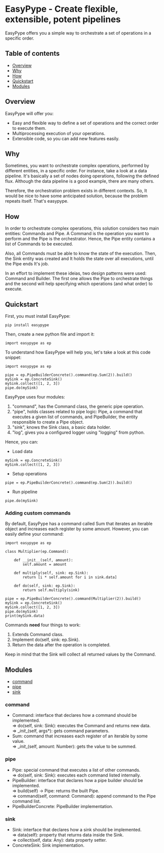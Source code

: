 # EasyPype - Create flexible, extensible, potent pipelines
EasyPype offers you a simple way to orchestrate a set of operations in a specific order.


## Table of contents
* [Overview](#overview)
* [Why](#why)
* [How](#how)
* [Quickstart](#quickstart)
* [Modules](#modules)


## Overview
EasyPype will offer you:

  - Easy and flexible way to define a set of operations and the correct order to execute them.
  - Multiprocessing execution of your operations.
  - Extensible code, so you can add new features easily.

## Why
Sometimes, you want to orchestrate complex operations, performed by different entities, in a specific order. For instance, take a look at a data pipeline. It's basically a set of nodes doing operations, following the defined flux. Although the data pipeline is a good example, there are many others.

Therefore, the orchestration problem exists in different contexts. So, It would be nice to have some anticipated solution, because the problem repeats itself. That's easypype.

## How
In order to orchestrate complex operations, this solution considers two main entities: Commands and Pipe. A Command is the operation you want to perform and the Pipe is the orchestrator. Hence, the Pipe entity contains a list of Commands to be executed.

Also, all Commands must be able to know the state of the execution. Then, the Sink entity was created and It holds the state over all executions, until the Pipe ends It's job.

In an effort to implement these ideias, two design patterns were used: Command and Builder. The first one allows the Pipe to orchestrate things and the second will help specifying which operations (and what order) to execute.

## Quickstart
First, you must install EasyPype:
```
pip install easypype
```

Then, create a new python file and import it:
```
import easypype as ep
```

To understand how EasyPype will help you, let's take a look at this code snippet:
```
import easypype as ep

pipe = ep.PipeBuilderConcrete().command(ep.Sum(2)).build()
mySink = ep.ConcreteSink()
mySink.collect([1, 2, 3])
pipe.do(mySink)
```

EasyPype uses four modules:
1. "command", has the Command class, the generic pipe operation.
2. "pipe", holds classes related to pipe logic: Pipe, a command that executes a given list of commands, and PipeBuilder, the entity responsible to create a Pipe object. 
3. "sink", knows the Sink class, a basic data holder.
4. "log", gives you a configured logger using "logging" from python.
    
Hence, you can:
- Load data
```
mySink = ep.ConcreteSink()
mySink.collect([1, 2, 3])
```
- Setup operations
```
pipe = ep.PipeBuilderConcrete().command(ep.Sum(2)).build()
```
- Run pipeline
```
pipe.do(mySink)
```

### Adding custom commands
By default, EasyPype has a command called Sum that iterates an iterable object and increases each register by some amount. However, you can easily define your command:
```
import easypype as ep

class Multiplier(ep.Command):

    def __init__(self, amount):
        self.amount = amount

    def multiply(self, sink: ep.Sink):
        return [i * self.amount for i in sink.data]

    def do(self, sink: ep.Sink):
        return self.multiply(sink)
        
pipe = ep.PipeBuilderConcrete().command(Multiplier(2)).build()
mySink = ep.ConcreteSink()
mySink.collect([1, 2, 3])
pipe.do(mySink)
print(mySink.data)
```

Commands **need** four things to work:
1. Extends Command class.
2. Implement do(self, sink: ep.Sink).
3. Return the data after the operation is completed.

Keep in mind that the Sink will collect all returned values by the Command.


## Modules
* [command](#command)
* [pipe](#pipe)
* [sink](#sink)

### command
- Command: interface that declares how a command should be implemented.<br/>
=> do(self, sink: Sink):
 executes the Command and returns new data.<br/>
=> \__init__(self, args*):
 gets command parameters.<br/>
- Sum: command that increases each register of an iterable by some value.<br/>
=> \__init__(self, amount: Number):
 gets the value to be summed.
 
### pipe
- Pipe: special command that executes a list of other commands.<br/>
=> do(self, sink: Sink):
 executes each command listed internally.<br/>
- PipeBuilder: interface that declares how a pipe builder should be implemented.<br/>
=> build(self) -> Pipe:
 returns the built Pipe.<br/>
=> command(self, command: Command):
 append command to the Pipe command list.<br/>
- PipeBuilderConcrete: PipeBuilder implementation.

### sink
- Sink: interface that declares how a sink should be implemented.<br/>
=> data(self):
 property that returns data inside the Sink.<br/>
=> collect(self, data: Any):
 data property setter.<br/>
- ConcreteSink: Sink implementation.<br/>
